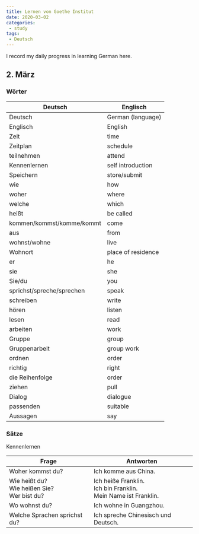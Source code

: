 ```yaml
---
title: Lernen von Goethe Institut
date: 2020-03-02
categories:
 - study
tags:
 - Deutsch
---
```


I record my daily progress in learning German here.

## 2. März

### Wörter

| Deutsch | Englisch |
| ------- | -------- |
| Deutsch | German (language) |
| Englisch | English |
| Zeit | time |
| Zeitplan | schedule |
| teilnehmen | attend |
| Kennenlernen | self introduction |
| Speichern | store/submit |
| wie | how |
| woher | where |
| welche | which |
| heißt | be called |
| kommen/kommst/komme/kommt | come |
| aus | from |
| wohnst/wohne | live |
| Wohnort | place of residence |
| er | he |
| sie | she |
| Sie/du | you |
| sprichst/spreche/sprechen | speak |
| schreiben | write |
| hören | listen |
| lesen | read |
| arbeiten | work |
| Gruppe | group |
| Gruppenarbeit | group work |
| ordnen | order |
| richtig | right |
| die Reihenfolge | order |
| ziehen | pull |
| Dialog | dialogue |
| passenden | suitable |
| Aussagen | say |

### Sätze

Kennenlernen

| Frage | Antworten |
| ----- | --------- |
| Woher kommst du? | Ich komme aus China. |
| Wie heißt du?<br> Wie heißen Sie? <br> Wer bist du?| Ich heiße Franklin.<br> Ich bin Franklin.<br> Mein Name ist Franklin. |
| Wo wohnst du? | Ich wohne in Guangzhou. |
| Welche Sprachen sprichst du? | Ich spreche Chinesisch und Deutsch. |
